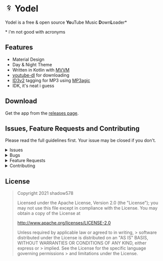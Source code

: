 # ![App Icon](.github/res/app_icon_smol.png) Yodel
Yodel is a free & open source <b>Yo</b>uTube Music <b>D</b>own<b>L</b>oader\*

\* i'm not good with acronyms


## Features

- Material Design
- Day & Night Theme
- Written in Kotlin with [MVVM](https://en.wikipedia.org/wiki/Model%E2%80%93view%E2%80%93viewmodel)
- [youtube-dl](https://github.com/ytdl-org/youtube-dl) for downloading
- [ID3v2](https://en.wikipedia.org/wiki/ID3) tagging for MP3 using [MP3agic](https://github.com/mpatric/mp3agic)
- IDK, it's neat i guess


## Download
Get the app from the [releases page](https://github.com/shadow578/Yodel/releases/latest).


## Issues, Feature Requests and Contributing

Please read the full guidelines first. Your issue may be closed if you don't.

<details>
<summary>Issues</summary>

- Before reporting a new issue, take a look at already opened [issues](https://github.com/shadow578/Yodel/issues).
- Do not group unrelated requests into one issue.

</details>

<details>
<summary>Bugs</summary>

- Include the app version
    - If not latest, try updating, as the issue may be resolved already.
- Include steps on how to reproduce the issue (if not obvious)
- Include screenshots (if needed)
- Try to reproduce on another device (if possible)
- For large logs use [pastebin.com](https://pastebin.com) or similar.

</details>

<details>
<summary>Feature Requests</summary>

- Write a detailed issue, explaining what the app should and shouldn't do (or how). Avoid just writing "like X does".
- Include screenshots / mockups (if possible / needed)

</details>

<details>
<summary>Contributing</summary>

- For Code Contributions, see [CONTRIBUTING.md](CONTRIBUTING.md)

</details>

## License
> Copyright 2021 shadow578
> 
> Licensed under the Apache License, Version 2.0 (the "License");
> you may not use this file except in compliance with the License.
> You may obtain a copy of the License at
> 
> http://www.apache.org/licenses/LICENSE-2.0
> 
> Unless required by applicable law or agreed to in writing, > software
> distributed under the License is distributed on an "AS IS" BASIS,
> WITHOUT WARRANTIES OR CONDITIONS OF ANY KIND, either express or > implied.
> See the License for the specific language governing permissions > and
> limitations under the License.
